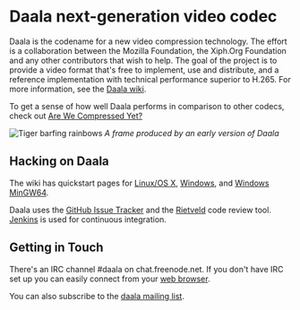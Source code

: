 # Daala next-generation video codec

Daala is the codename for a new video compression technology. The effort is a
collaboration between the Mozilla Foundation, the Xiph.Org Foundation and any
other contributors that wish to help. The goal of the project is to provide a
video format that's free to implement, use and distribute, and a reference
implementation with technical performance superior to H.265. 
For more information, see the [Daala wiki][wiki].

To get a sense of how well Daala performs in comparison to other codecs, check
out [Are We Compressed Yet?][awcy]

[awcy]: https://arewecompressedyet.com/
[wiki]: https://wiki.xiph.org/Daala
![Tiger barfing rainbows](https://people.xiph.org/~greg/a.png)
*A frame produced by an early version of Daala*

## Hacking on Daala

The wiki has quickstart pages for [Linux/OS X][posix], [Windows][win], and 
[Windows MinGW64][mingw].

Daala uses the [GitHub Issue Tracker][issues] and the [Rietveld][code review]
code review tool. [Jenkins][jenkins] is used for continuous integration.

[posix]: https://wiki.xiph.org/Daala_Quickstart
[win]: https://wiki.xiph.org/Daala_Quickstart_Windows
[mingw]: https://wiki.xiph.org/Daala_MinGW64_Environment
[issues]: https://github.com/xiph/daala/issues
[code review]: https://review.xiph.org/
[jenkins]: https://mf4.xiph.org/jenkins/view/daala/

## Getting in Touch

There's an IRC channel #daala on chat.freenode.net. If you don't have IRC set
up you can easily connect from your [web browser][webchat].

You can also subscribe to the [daala mailing list][email].

[webchat]: http://webchat.freenode.net/?channels=%23daala
[email]: http://lists.xiph.org/mailman/listinfo/daala
